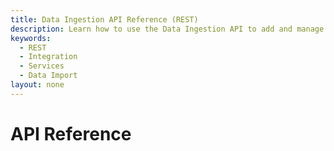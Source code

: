 ```yaml
---
title: Data Ingestion API Reference (REST)
description: Learn how to use the Data Ingestion API to add and manage product and price data for Commerce applications.
keywords:
  - REST
  - Integration
  - Services
  - Data Import
layout: none
---
```


# API Reference

<RedoclyAPIBlock src="https://raw.githubusercontent.com/AdobeDocs/commerce-services/refs/heads/main/src/openapi/data-ingestion-schema-v1.yaml" scrollYOffset={64} hideTryItPanel="true" nativeScrollbars="true" />
